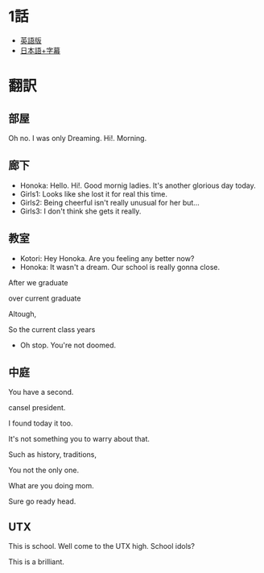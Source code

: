 # 1話

- [英語版](https://www1.9anime.to/watch/love-live-school-idol-project-dub.6y04/po98j6)
- [日本語+字幕](https://www1.9anime.to/watch/love-live-school-idol-project.yklj/574x5m)

# 翻訳
## 部屋
Oh no. I was only Dreaming. Hi!. Morning.

## 廊下
- Honoka: Hello. Hi!. Good mornig ladies. It's another glorious day today.
- Girls1: Looks like she lost it for real this time.
- Girls2: Being cheerful isn't really unusual for her but... 
- Girls3: I don't think she gets it really.

## 教室
- Kotori: Hey Honoka. Are you feeling any better now?
- Honoka: It wasn't a dream. Our school is really gonna close.

After we graduate

over current graduate

Altough, 

So the current class years

- Oh stop. You're not doomed.

## 中庭
You have a second.

cansel president.

I found today it too.

It's not something you to warry about that.

Such as history, traditions, 

You not the only one.

What are you doing mom.

Sure go ready head.

## UTX

This is school.
Well come to the UTX high.
School idols?

This is a brilliant.
